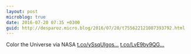 ```yaml
---
layout: post
microblog: true
date: 2016-07-20 07:35 +0300
guid: http://desparoz.micro.blog/2016/07/20/t755622121087393792.html
---
```

Color the Universe  via NASA [t.co/ySsqUIgos...](https://t.co/ySsqUIgos2) [t.co/LvE9by9QG...](https://t.co/LvE9by9QGY)
